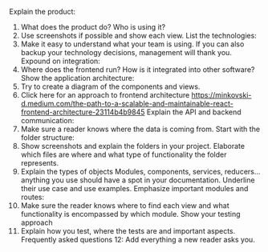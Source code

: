 Explain the product:

1. What does the product do? Who is using it?
2. Use screenshots if possible and show each view.
   List the technologies:
3. Make it easy to understand what your team is using. If you can also backup your technology decisions, management will thank you.
   Expound on integration:
4. Where does the frontend run? How is it integrated into other software?
   Show the application architecture:
5. Try to create a diagram of the components and views.
6. Click here for an approach to frontend architecture https://minkovski-d.medium.com/the-path-to-a-scalable-and-maintainable-react-frontend-architecture-23114b4b9845
   Explain the API and backend communication:
7. Make sure a reader knows where the data is coming from.
   Start with the folder structure:
8. Show screenshots and explain the folders in your project. Elaborate which files are where and what type of functionality the folder represents.
9. Explain the types of objects
   Modules, components, services, reducers…anything you use should have a spot in your documentation. Underline their use case and use examples.
   Emphasize important modules and routes:
10. Make sure the reader knows where to find each view and what functionality is encompassed by which module.
    Show your testing approach
11. Explain how you test, where the tests are and important aspects.
    Frequently asked questions
    12: Add everything a new reader asks you.
